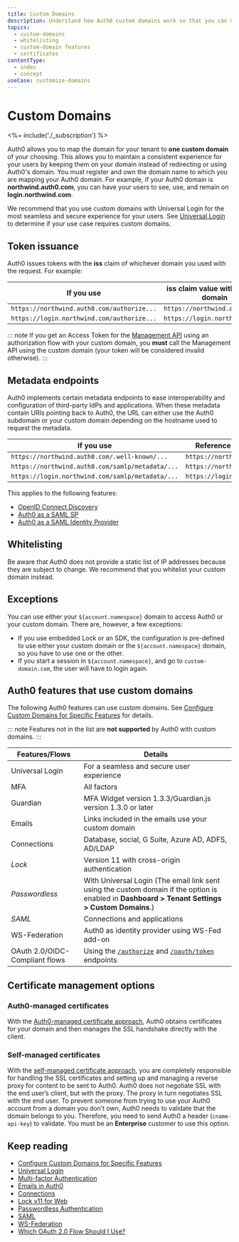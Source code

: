 ```yaml
---
title: Custom Domains
description: Understand how Auth0 custom domains work so that you can map your tenant domain to a domain of your choosing instead of redirecting users to Auth0's domain.
topics:
  - custom-domains
  - whitelisting
  - custom-domain features
  - certificates
contentType:
  - index
  - concept
useCase: customize-domains
---
```

# Custom Domains

<%= include('./_subscription') %>

Auth0 allows you to map the domain for your tenant to **one custom domain** of your choosing. This allows you to maintain a consistent experience for your users by keeping them on your domain instead of redirecting or using Auth0's domain. You must register and own the domain name to which you are mapping your Auth0 domain. For example, if your Auth0 domain is **northwind.auth0.com**, you can have your users to see, use, and remain on **login.northwind.com**.

We recommend that you use custom domains with Universal Login for the most seamless and secure experience for your users. See [Universal Login](/universal-login) to determine if your use case requires custom domains.

## Token issuance

Auth0 issues tokens with the **iss** claim of whichever domain you used with the request. For example:

| If you use | **iss** claim value with custom domain |
| -- | -- |
| `https://northwind.auth0.com/authorize...` | `https://northwind.auth0.com/` |
| `https://login.northwind.com/authorize...` | `https://login.northwind.com/` |

::: note
If you get an Access Token for the [Management API](/api/management/v2) using an authorization flow with your custom domain, you **must** call the Management API using the custom domain (your token will be considered invalid otherwise).
:::

## Metadata endpoints

Auth0 implements certain metadata endpoints to ease interoperability and configuration of third-party IdPs and
applications. When these metadata contain URIs pointing back to Auth0, the URL can either use the Auth0 subdomain or
your custom domain depending on the hostname used to request the metadata.

| If you use | Reference inside metadata |
| -- | -- |
| `https://northwind.auth0.com/.well-known/...` | `https://northwind.auth0.com/...` |
| `https://northwind.auth0.com/samlp/metadata/...` | `https://northwind.auth0.com/...` |
| `https://login.northwind.com/samlp/metadata/...` | `https://login.northwind.com/...` |

This applies to the following features:
- [OpenID Connect Discovery](/protocols/oidc/openid-connect-discovery)
- [Auth0 as a SAML SP](/protocols/saml/saml-sp-generic)
- [Auth0 as a SAML Identity Provider](/protocols/saml/saml-idp-generic)

## Whitelisting

Be aware that Auth0 does not provide a static list of IP addresses because they are subject to change. We recommend that you whitelist your custom domain instead.

## Exceptions

You can use either your `${account.namespace}` domain to access Auth0 or your custom domain. There are, however, a few exceptions:

- If you use embedded Lock or an SDK, the configuration is pre-defined to use either your custom domain or the `${account.namespace}` domain, so you have to use one or the other.
- If you start a session in `${account.namespace}`, and go to `custom-domain.com`, the user will have to login again.

## Auth0 features that use custom domains

The following Auth0 features can use custom domains. See [Configure Custom Domains for Specific Features](/custom-domains/additional-configuration) for details. 

::: note
Features not in the list are **not supported** by Auth0 with custom domains.
:::

| Features/Flows | Details |
| -- | -- |
| Universal Login | For a seamless and secure user experience |
| MFA | All factors |
| Guardian | MFA Widget version 1.3.3/Guardian.js version 1.3.0 or later |
| Emails | Links included in the emails use your custom domain |
| Connections | Database, social, G Suite, Azure AD, ADFS, AD/LDAP |
| <dfn data-key="lock">Lock</dfn> | Version 11 with cross-origin authentication |
| <dfn data-key="passwordless">Passwordless</dfn> | With Universal Login (The email link sent using the custom domain if the option is enabled in **Dashboard > Tenant Settings > Custom Domains**.) |
| <dfn data-key="security-assertion-markup-language">SAML</dfn> | Connections and applications |
| WS-Federation | Auth0 as identity provider using WS-Fed add-on |
| OAuth 2.0/OIDC-Compliant flows | Using the [`/authorize`](/api/authentication#authorize-application) and [`/oauth/token`](/api/authentication#get-token) endpoints |

## Certificate management options

### Auth0-managed certificates

With the [Auth0-managed certificate approach](/custom-domains/auth0-managed-certificates), Auth0 obtains certificates for your domain and then manages the SSL handshake directly with the client.

### Self-managed certificates

With the [self-managed certificate approach](/custom-domains/self-managed-certificates), you are completely responsible for handling the SSL certificates and setting up and managing a reverse proxy for content to be sent to Auth0. Auth0 does not negotiate SSL with the end user’s client, but with the proxy. The proxy in turn negotiates SSL with the end user. To prevent someone from trying to use your Auth0 account from a domain you don’t own, Auth0 needs to validate that the domain belongs to you. Therefore, you need to send Auth0 a header (`cname-api-key`) to validate. You must be an **Enterprise** customer to use this option.

## Keep reading

* [Configure Custom Domains for Specific Features](/custom-domains/additional-configuration)
* [Universal Login](/universal-login)
* [Multi-factor Authentication](/mfa)
* [Emails in Auth0](/email)
* [Connections](/identityproviders)
* [Lock v11 for Web](/libraries/lock/v11)
* [Passwordless Authentication](/api-auth/passwordless)
* [SAML](/protocols/saml)
* [WS-Federation](/protocols/ws-fed)
* [Which OAuth 2.0 Flow Should I Use?](/api-auth/which-oauth-flow-to-use)
